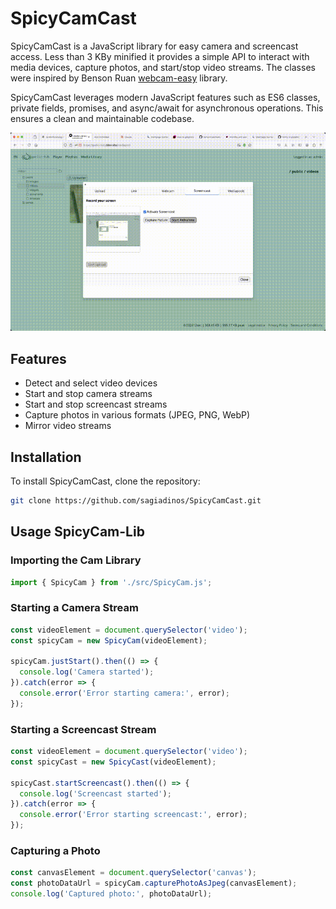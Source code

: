 # SpicyCamCast

SpicyCamCast is a JavaScript library for easy camera and screencast access. Less than 3 KBy minified it provides
a simple API to interact with media devices, capture photos, and start/stop video streams.
The classes were inspired by Benson Ruan [webcam-easy](https://github.com/bensonruan/webcam-easy) library.

SpicyCamCast leverages modern JavaScript features such as ES6 classes,
private fields, promises, and async/await for asynchronous operations. 
This ensures a clean and maintainable codebase.

![ScreenCamCast-Demo.gif](examples/ScreenCamCast-Demo.gif)

## Features

- Detect and select video devices
- Start and stop camera streams
- Start and stop screencast streams
- Capture photos in various formats (JPEG, PNG, WebP)
- Mirror video streams

## Installation

To install SpicyCamCast, clone the repository:

```sh
git clone https://github.com/sagiadinos/SpicyCamCast.git
```

## Usage SpicyCam-Lib

### Importing the Cam Library

```javascript
import { SpicyCam } from './src/SpicyCam.js';
```

### Starting a Camera Stream

```javascript
const videoElement = document.querySelector('video');
const spicyCam = new SpicyCam(videoElement);

spicyCam.justStart().then(() => {
  console.log('Camera started');
}).catch(error => {
  console.error('Error starting camera:', error);
});
```

### Starting a Screencast Stream

```javascript
const videoElement = document.querySelector('video');
const spicyCast = new SpicyCast(videoElement);

spicyCast.startScreencast().then(() => {
  console.log('Screencast started');
}).catch(error => {
  console.error('Error starting screencast:', error);
});
```

### Capturing a Photo

```javascript
const canvasElement = document.querySelector('canvas');
const photoDataUrl = spicyCam.capturePhotoAsJpeg(canvasElement);
console.log('Captured photo:', photoDataUrl);
```
